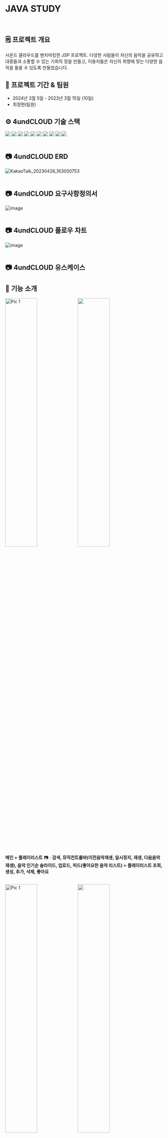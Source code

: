 # JAVA STUDY
<br>
<h2>🗒️ 프로젝트 개요</h2>

사운드 클라우드를 벤치마킹한 JSP 프로젝트.
다양한 사람들이 자신의 음악을 공유하고 대중들과 소통할 수 있는 기회의 장을 만들고, 이용자들은 자신의 취향에 맞는 다양한 음악을 들을 수 있도록 만들었습니다.

## 🚩 프로젝트 기간 & 팀원

- 2024년 3월 5일 - 2023년 3월 15일 (10일)
- 최정현(팀원)

## ⚙️ 4undCLOUD 기술 스택
<img src="https://img.shields.io/badge/java-007396?style=for-the-badge&logo=java&logoColor=white"> <img src="https://img.shields.io/badge/html5-E34F26?style=for-the-badge&logo=html5&logoColor=white"> <img src="https://img.shields.io/badge/css-1572B6?style=for-the-badge&logo=css3&logoColor=white"> <img src="https://img.shields.io/badge/javascript-F7DF1E?style=for-the-badge&logo=javascript&logoColor=black"> <img src="https://img.shields.io/badge/jquery-0769AD?style=for-the-badge&logo=jquery&logoColor=white"> <img src="https://img.shields.io/badge/mysql-4479A1?style=for-the-badge&logo=mysql&logoColor=white"> <img src="https://img.shields.io/badge/bootstrap-7952B3?style=for-the-badge&logo=bootstrap&logoColor=white"> <img src="https://img.shields.io/badge/apache tomcat-F8DC75?style=for-the-badge&logo=apachetomcat&logoColor=white"> <img src="https://img.shields.io/badge/github-181717?style=for-the-badge&logo=github&logoColor=white"> <img src="https://img.shields.io/badge/git-F05032?style=for-the-badge&logo=git&logoColor=white">
<br>
<br>

## 📷 4undCLOUD ERD 
![KakaoTalk_20230426_163050753](https://github.com/eownrrnf/semi_project/assets/128450345/c550c1ad-c0cc-41ec-b8ad-f738efe4cb35)
<br>
<br>


## 📷 4undCLOUD 요구사항정의서
![image](https://github.com/eownrrnf/semi_project/assets/128450345/3c0ac99a-cafc-486e-ac89-811377cd474f)
<br>
<br>

## 📷 4undCLOUD 플로우 차트
![image](https://github.com/eownrrnf/semi_project/assets/128450345/9b95f48b-1bcf-48d3-b9be-67b7eb2badf7)
<br>
<br>

## 📷 4undCLOUD 유스케이스


## 🎵 기능 소개

<img src="https://github.com/eownrrnf/semi_project/assets/128450345/3c4d9d53-eb80-41ac-8493-df7c0d45a998" width="45%" alt="Pic 1"> <img src="https://github.com/eownrrnf/semi_project/assets/128450345/5c82a231-564b-4251-9e39-4818231dc5e9" width="45%">
  
**메인 + 플레이리스트** 📷 : **검색, 뮤직컨트롤바(이전음악재생, 일시정지, 재생, 다음음악재생), 음악 인기순 슬라이드, 업로드, 피드(좋아요한 음악 리스트) + 플레이리스트 조회, 생성, 추가, 삭제, 좋아요**
<br>
<br>

<img src="https://github.com/eownrrnf/semi_project/assets/128450345/a6b51482-fd0a-4ad5-be66-cd50115bc8c5" width="45%" alt="Pic 1"> <img src="https://github.com/eownrrnf/semi_project/assets/128450345/3e96fff0-8c34-4624-84fd-ae6c1d5348a6" width="45%">
  
**유저 프로필 + 팔로잉&팔로우 조회** 📷 : **유저 팔로우, 유저 게시물 조회 + 팔로잉, 팔로워 조회**
<br>
<br>

<img src="https://github.com/eownrrnf/semi_project/assets/128450345/d0c321ca-4dfb-4b70-8b28-2d0781334863" width="45%" alt="Pic 1"> <img src="https://github.com/eownrrnf/semi_project/assets/128450345/a6bcc19f-61b8-426b-951c-f6bb66c6dcdb" width="45%">
  
**음악 상세 내역** 📷 : **음악 게시물 수정, 삭제 & 댓글 작성, 수정, 삭제**
<br>
<br>

<img src="https://github.com/eownrrnf/semi_project/assets/128450345/e9b94a8c-8ded-4adc-9f2c-66b0a188787e" width="45%"><span>
  
**로그인 & 아이디,비밀번호 찾기** 📷
<br>
<br>

## 💡 Reference
- Library & API
    1. [https://developers.kakao.com/docs/latest/ko/kakaologin/common](https://developers.kakao.com/docs/latest/ko/kakaologin/common)
    2. https://cloud.google.com/apis?hl=ko
